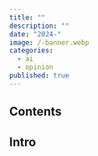 ```yaml
---
title: ""
description: ""
date: "2024-"
image: /-banner.webp
categories:
  - ai
  - opinion
published: true
---
```


## Contents

## Intro
